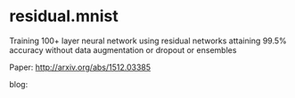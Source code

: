 # residual.mnist

Training 100+ layer neural network using residual networks attaining
99.5% accuracy without data augmentation or dropout or ensembles

Paper: http://arxiv.org/abs/1512.03385

blog: 


